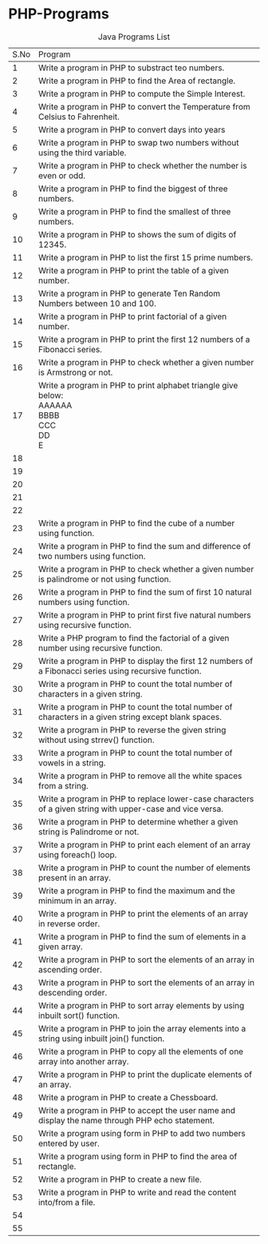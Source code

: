 # PHP-Programs
<table>
  <thead>
    <caption>Java Programs List</caption>
    <tr>
      <td>S.No</td>
      <td>Program</td>
    </tr>
  </thead>
  <tbody>
        <tr>
            <td>1</td>
            <td>Write a program in PHP to substract teo numbers.</td>
        </tr>
        <tr>
            <td>2</td>
            <td>Write a program in PHP to find the Area of rectangle.</td>
        </tr>
        <tr>
            <td>3</td>
            <td>Write a program in PHP to compute the Simple Interest.</td>
        </tr>
        <tr>
            <td>4</td>
            <td>Write a program in PHP to convert the Temperature from Celsius to Fahrenheit.</td>
        </tr>
        <tr>
            <td>5</td>
            <td>Write a program in PHP to convert days into years</td>
        </tr>
        <tr>
            <td>6</td>
            <td>Write a program in PHP to swap two numbers without using the third variable.</td>
        </tr>
        <tr>
            <td>7</td>
            <td>Write a program in PHP to check whether the number is even or odd.</td>
        </tr>
        <tr>
            <td>8</td>
            <td>Write a program in PHP to find the biggest of three numbers.</td>
        </tr>
        <tr>
            <td>9</td>
            <td>Write a program in PHP to find the smallest of three numbers.</td>
        </tr>
        <tr>
            <td>10</td>
            <td>Write a program in PHP to shows the sum of digits of 12345.</td>
        </tr>
        <tr>
            <td>11</td>
            <td>Write a program in PHP to list the first 15 prime numbers.</td>
        </tr>
        <tr>
            <td>12</td>
            <td>Write a program in PHP to print the table of a given number.</td>
        </tr>
        <tr>
            <td>13</td>
            <td>Write a program in PHP to generate Ten Random Numbers between 10 and 100.</td>
        </tr>
        <tr>
            <td>14</td>
            <td>Write a program in PHP to print factorial of a given number.</td>
        </tr>
        <tr>
            <td>15</td>
            <td>Write a program in PHP to print the first 12 numbers of a Fibonacci series.</td>
        </tr>
        <tr>
            <td>16</td>
            <td>Write a program in PHP to check whether a given number is Armstrong or not.</td>
        </tr>
        <tr>
            <td>17</td>
            <td>Write a program in PHP to print alphabet triangle give below: <br>
              AAAAAA<br>
              BBBB<br>
              CCC<br>
              DD<br>
              E
            </td>
        </tr>
        <tr>
            <td>18</td>
            <td></td>
        </tr>
        <tr>
            <td>19</td>
            <td></td>
        </tr>
        <tr>
            <td>20</td>
            <td></td>
        </tr>
        <tr>
            <td>21</td>
            <td></td>
        </tr>
        <tr>
            <td>22</td>
            <td></td>
        </tr>
        <tr>
            <td>23</td>
            <td>Write a program in PHP to find the cube of a number using function.</td>
        </tr>
        <tr>
            <td>24</td>
            <td>Write a program in PHP to find the sum and difference of two numbers using function.</td>
        </tr>
        <tr>
            <td>25</td>
            <td>Write a program in PHP to check whether a given number is palindrome or not using function.</td>
        </tr>
        <tr>
            <td>26</td>
            <td>Write a program in PHP to find the sum of first 10 natural numbers using function.</td>
        </tr>
        <tr>
            <td>27</td>
            <td>Write a program in PHP to print first five natural numbers using recursive function.</td>
        </tr>
        <tr>
            <td>28</td>
            <td>Write a PHP program to find the factorial of a given number using recursive function.</td>
        </tr>
        <tr>
            <td>29</td>
            <td>Write a program in PHP to display the first 12 numbers of a Fibonacci series using recursive function.</td>
        </tr>
        <tr>
            <td>30</td>
            <td>Write a program in PHP to count the total number of characters in a given string.</td>
        </tr>
        <tr>
            <td>31</td>
            <td>Write a program in PHP to count the total number of characters in a given string except blank spaces.</td>
        </tr>
        <tr>
            <td>32</td>
            <td>Write a program in PHP to reverse the given string without using strrev() function.</td>
        </tr>
        <tr>
            <td>33</td>
            <td>Write a program in PHP to count the total number of vowels in a string.</td>
        </tr>
        <tr>
            <td>34</td>
            <td>Write a program in PHP to remove all the white spaces from a string. </td>
        </tr>
        <tr>
            <td>35</td>
            <td>Write a program in PHP to replace lower-case characters of a given string with upper-case and vice versa.</td>
        </tr>
        <tr>
            <td>36</td>
            <td>Write a program in PHP to determine whether a given string is Palindrome or not.</td>
        </tr>
        <tr>
            <td>37</td>
            <td>Write a program in PHP to print each element of an array using foreach() loop.</td>
        </tr>
        <tr>
            <td>38</td>
            <td>Write a program in PHP to count the number of elements present in an array.</td>
        </tr>
        <tr>
            <td>39</td>
            <td>Write a program in PHP to find the maximum and the minimum in an array.</td>
        </tr>
        <tr>
            <td>40</td>
            <td>Write a program in PHP to print the elements of an array in reverse order.</td>
        </tr>
        <tr>
            <td>41</td>
            <td>Write a program in PHP to find the sum of elements in a given array.</td>
        </tr>
        <tr>
            <td>42</td>
            <td>Write a program in PHP to sort the elements of an array in ascending order.</td>
        </tr>
        <tr>
            <td>43</td>
            <td>Write a program in PHP to sort the elements of an array in descending order.</td>
        </tr>
        <tr>
            <td>44</td>
            <td>Write a program in PHP to sort array elements by using inbuilt sort() function.</td>
        </tr>
        <tr>
            <td>45</td>
            <td>Write a program in PHP to join the array elements into a string using inbuilt join() function.</td>
        </tr>
        <tr>
            <td>46</td>
            <td>Write a program in PHP to copy all the elements of one array into another array.</td>
        </tr>
        <tr>
            <td>47</td>
            <td>Write a program in PHP to print the duplicate elements of an array.</td>
        </tr>
        <tr>
            <td>48</td>
            <td>Write a program in PHP to create a Chessboard.</td>
        </tr>
        <tr>
            <td>49</td>
            <td>Write a program in PHP to accept the user name and display the name through PHP echo statement.</td>
        </tr>
        <tr>
            <td>50</td>
            <td>Write a program using form in PHP to add two numbers entered by user.</td>
        </tr>
        <tr>
            <td>51</td>
            <td>Write a program using form in PHP to find the area of rectangle.</td>
        </tr>
        <tr>
            <td>52</td>
            <td>Write a program in PHP to create a new file.</td>
        </tr>
        <tr>
            <td>53</td>
            <td>Write a program in PHP to write and read the content into/from a file.</td>
        </tr>
        <tr>
            <td>54</td>
            <td></td>
        </tr>
        <tr>
            <td>55</td>
            <td></td>
        </tr>
  </tbody>
</table>
